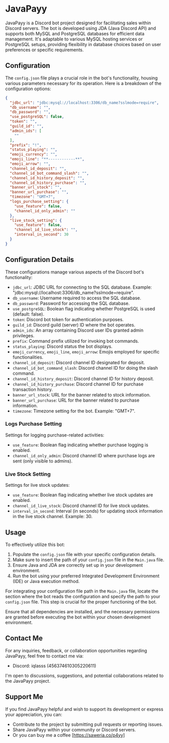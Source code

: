# JavaPayy

JavaPayy is a Discord bot project designed for facilitating sales within Discord servers. The bot is developed using JDA (Java Discord API) and supports both MySQL and PostgreSQL databases for efficient data management. It's adaptable to various MySQL hosting services or PostgreSQL setups, providing flexibility in database choices based on user preferences or specific requirements.

## Configuration

The `config.json` file plays a crucial role in the bot's functionality, housing various parameters necessary for its operation. Here is a breakdown of the configuration options:

```json
{
  "jdbc_url": "jdbc:mysql://localhost:3306/db_name?sslmode=require", 
  "db_username": "",
  "db_password": "",
  "use_postgreSQL": false,
  "token": "",
  "guild_id": "",
  "admin_ids": [
    ""
  ],
  "prefix": "!",
  "status_playing": "",
  "emoji_currency": "",
  "emoji_line": "**------------**",
  "emoji_arrow": "",
  "channel_id_deposit": "",
  "channel_id_bot_command_slash": "",
  "channel_id_history_deposit": "",
  "channel_id_history_purchase": "",
  "banner_url_stock": "",
  "banner_url_purchase": "",
  "timezone": "GMT+7",
  "logs_purchase_setting": {
    "use_feature": false,
    "channel_id_only_admin": ""
  },
  "live_stock_setting": {
    "use_feature": false,
    "channel_id_live_stock": "",
    "interval_in_second": 30
  }
}
```
## Configuration Details

These configurations manage various aspects of the Discord bot's functionality:

- `jdbc_url`: JDBC URL for connecting to the SQL database. Example: "jdbc:mysql://localhost:3306/db_name?sslmode=require".
- `db_username`: Username required to access the SQL database.
- `db_password`: Password for accessing the SQL database.
- `use_postgreSQL`: Boolean flag indicating whether PostgreSQL is used (default: false).
- `token`: Discord bot token for authentication purposes.
- `guild_id`: Discord guild (server) ID where the bot operates.
- `admin_ids`: An array containing Discord user IDs granted admin privileges.
- `prefix`: Command prefix utilized for invoking bot commands.
- `status_playing`: Discord status the bot displays.
- `emoji_currency`, `emoji_line`, `emoji_arrow`: Emojis employed for specific functionalities.
- `channel_id_deposit`: Discord channel ID designated for deposit.
- `channel_id_bot_command_slash`: Discord channel ID for doing the slash command.
- `channel_id_history_deposit`: Discord channel ID for history deposit.
- `channel_id_history_purchase`: Discord channel ID for purchase transaction history.
- `banner_url_stock`: URL for the banner related to stock information.
- `banner_url_purchase`: URL for the banner related to purchase information.
- `timezone`: Timezone setting for the bot. Example: "GMT+7".

### Logs Purchase Setting

Settings for logging purchase-related activities:

- `use_feature`: Boolean flag indicating whether purchase logging is enabled.
- `channel_id_only_admin`: Discord channel ID where purchase logs are sent (only visible to admins).

### Live Stock Setting

Settings for live stock updates:

- `use_feature`: Boolean flag indicating whether live stock updates are enabled.
- `channel_id_live_stock`: Discord channel ID for live stock updates.
- `interval_in_second`: Interval (in seconds) for updating stock information in the live stock channel. Example: 30.


## Usage

To effectively utilize this bot:

1. Populate the `config.json` file with your specific configuration details.
2. Make sure to insert the path of your `config.json` file in the `Main.java` file.
3. Ensure Java and JDA are correctly set up in your development environment.
4. Run the bot using your preferred Integrated Development Environment (IDE) or Java execution method.

For integrating your configuration file path in the `Main.java` file, locate the section where the bot reads the configuration and specify the path to your `config.json` file. This step is crucial for the proper functioning of the bot.

Ensure that all dependencies are installed, and the necessary permissions are granted before executing the bot within your chosen development environment.

## Contact Me

For any inquiries, feedback, or collaboration opportunities regarding JavaPayy, feel free to contact me via:

- Discord: iqlasss (456374610305220611)

I'm open to discussions, suggestions, and potential collaborations related to the JavaPayy project.

## Support Me

If you find JavaPayy helpful and wish to support its development or express your appreciation, you can:

- Contribute to the project by submitting pull requests or reporting issues.
- Share JavaPayy within your community or Discord servers.
- Or you can buy me a coffee [https://saweria.co/p4yy]
